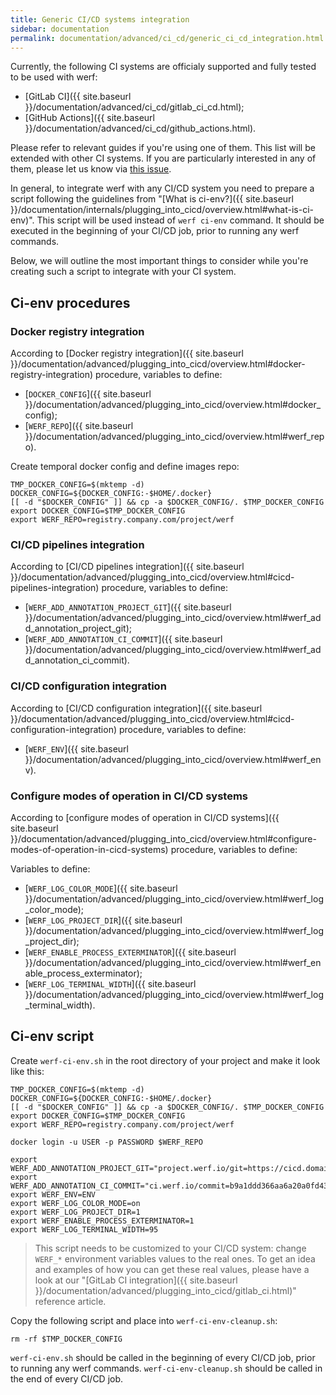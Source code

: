```yaml
---
title: Generic CI/CD systems integration
sidebar: documentation
permalink: documentation/advanced/ci_cd/generic_ci_cd_integration.html
---
```


Currently, the following CI systems are officialy supported and fully tested to be used with werf:
 * [GitLab CI]({{ site.baseurl }}/documentation/advanced/ci_cd/gitlab_ci_cd.html);
 * [GitHub Actions]({{ site.baseurl }}/documentation/advanced/ci_cd/github_actions.html).

Please refer to relevant guides if you're using one of them. This list will be extended with other CI systems. If you are particularly interested in any of them, please let us know via [this issue](https://github.com/werf/werf/issues/1617).

In general, to integrate werf with any CI/CD system you need to prepare a script following the guidelines from "[What is ci-env?]({{ site.baseurl }}/documentation/internals/plugging_into_cicd/overview.html#what-is-ci-env)". This script will be used instead of `werf ci-env` command. It should be executed in the beginning of your CI/CD job, prior to running any werf commands.

Below, we will outline the most important things to consider while you're creating such a script to integrate with your CI system.

## Ci-env procedures

### Docker registry integration

According to [Docker registry integration]({{ site.baseurl }}/documentation/advanced/plugging_into_cicd/overview.html#docker-registry-integration) procedure, variables to define:
 * [`DOCKER_CONFIG`]({{ site.baseurl }}/documentation/advanced/plugging_into_cicd/overview.html#docker_config);
 * [`WERF_REPO`]({{ site.baseurl }}/documentation/advanced/plugging_into_cicd/overview.html#werf_repo).

Create temporal docker config and define images repo:

```shell
TMP_DOCKER_CONFIG=$(mktemp -d)
DOCKER_CONFIG=${DOCKER_CONFIG:-$HOME/.docker}
[[ -d "$DOCKER_CONFIG" ]] && cp -a $DOCKER_CONFIG/. $TMP_DOCKER_CONFIG
export DOCKER_CONFIG=$TMP_DOCKER_CONFIG
export WERF_REPO=registry.company.com/project/werf
```

### CI/CD pipelines integration

According to [CI/CD pipelines integration]({{ site.baseurl }}/documentation/advanced/plugging_into_cicd/overview.html#cicd-pipelines-integration) procedure, variables to define:
 * [`WERF_ADD_ANNOTATION_PROJECT_GIT`]({{ site.baseurl }}/documentation/advanced/plugging_into_cicd/overview.html#werf_add_annotation_project_git);
 * [`WERF_ADD_ANNOTATION_CI_COMMIT`]({{ site.baseurl }}/documentation/advanced/plugging_into_cicd/overview.html#werf_add_annotation_ci_commit).

### CI/CD configuration integration

According to [CI/CD configuration integration]({{ site.baseurl }}/documentation/advanced/plugging_into_cicd/overview.html#cicd-configuration-integration) procedure, variables to define:
 * [`WERF_ENV`]({{ site.baseurl }}/documentation/advanced/plugging_into_cicd/overview.html#werf_env).

### Configure modes of operation in CI/CD systems

According to [configure modes of operation in CI/CD systems]({{ site.baseurl }}/documentation/advanced/plugging_into_cicd/overview.html#configure-modes-of-operation-in-cicd-systems) procedure, variables to define:

Variables to define:
 * [`WERF_LOG_COLOR_MODE`]({{ site.baseurl }}/documentation/advanced/plugging_into_cicd/overview.html#werf_log_color_mode);
 * [`WERF_LOG_PROJECT_DIR`]({{ site.baseurl }}/documentation/advanced/plugging_into_cicd/overview.html#werf_log_project_dir);
 * [`WERF_ENABLE_PROCESS_EXTERMINATOR`]({{ site.baseurl }}/documentation/advanced/plugging_into_cicd/overview.html#werf_enable_process_exterminator);
 * [`WERF_LOG_TERMINAL_WIDTH`]({{ site.baseurl }}/documentation/advanced/plugging_into_cicd/overview.html#werf_log_terminal_width).

## Ci-env script

Create `werf-ci-env.sh` in the root directory of your project and make it look like this:

```shell
TMP_DOCKER_CONFIG=$(mktemp -d)
DOCKER_CONFIG=${DOCKER_CONFIG:-$HOME/.docker}
[[ -d "$DOCKER_CONFIG" ]] && cp -a $DOCKER_CONFIG/. $TMP_DOCKER_CONFIG
export DOCKER_CONFIG=$TMP_DOCKER_CONFIG
export WERF_REPO=registry.company.com/project/werf

docker login -u USER -p PASSWORD $WERF_REPO

export WERF_ADD_ANNOTATION_PROJECT_GIT="project.werf.io/git=https://cicd.domain.com/project/x"
export WERF_ADD_ANNOTATION_CI_COMMIT="ci.werf.io/commit=b9a1ddd366aa6a20a0fd43fb6612f349d33465ff"
export WERF_ENV=ENV
export WERF_LOG_COLOR_MODE=on
export WERF_LOG_PROJECT_DIR=1
export WERF_ENABLE_PROCESS_EXTERMINATOR=1
export WERF_LOG_TERMINAL_WIDTH=95
```

> This script needs to be customized to your CI/CD system: change `WERF_*` environment variables values to the real ones. To get an idea and examples of how you can get these real values, please have a look at our "[GitLab CI integration]({{ site.baseurl }}/documentation/advanced/plugging_into_cicd/gitlab_ci.html)" reference article.

Copy the following script and place into `werf-ci-env-cleanup.sh`:

```shell
rm -rf $TMP_DOCKER_CONFIG
```

`werf-ci-env.sh` should be called in the beginning of every CI/CD job, prior to running any werf commands.
`werf-ci-env-cleanup.sh` should be called in the end of every CI/CD job.
